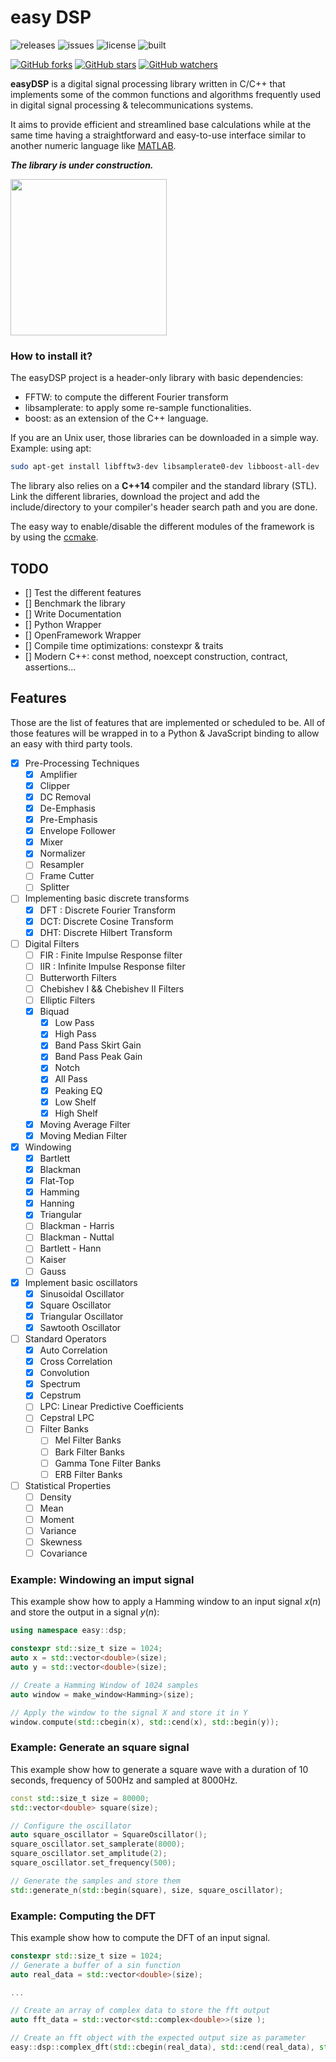 # easy DSP

![releases](https://img.shields.io/github/tag/mohabouje/eDSP.svg)
![issues](https://img.shields.io/github/issues/mohabouje/eDSP.svg)
![license](https://img.shields.io/github/license/mohabouje/eDSP.svg)
![built](https://img.shields.io/badge/built%20with-GCC-6f62ba.svg)

[![GitHub forks](https://img.shields.io/github/forks/mohabouje/eDSP.svg?style=social&label=Fork)]()
[![GitHub stars](https://img.shields.io/github/stars/mohabouje/eDSP.svg?style=social&label=Star)]()
[![GitHub watchers](https://img.shields.io/github/watchers/mohabouje/eDSP.svg?style=social&label=Watch)]()

**easyDSP** is a digital signal processing library written in C/C++ that implements some of the common functions and algorithms frequently used in digital signal processing & telecommunications systems. 

It aims to provide efficient and streamlined base calculations while at the same time having a straightforward and easy-to-use interface similar to another numeric language like [MATLAB](https://www.mathworks.com/products/matlab.html). 

***The library is under construction.***

<img src="https://openclipart.org/image/2400px/svg_to_png/293844/under-construction_geek_man_01.png" width="250">

### How to install it?

The easyDSP project is a header-only library with basic dependencies:

- FFTW: to compute the different Fourier transform
- libsamplerate: to apply some re-sample functionalities.
- boost: as an extension of the C++ language.

If you are an Unix user, those libraries can be downloaded in a simple way. Example: using apt:

```bash
sudo apt-get install libfftw3-dev libsamplerate0-dev libboost-all-dev 
```

The library also relies on a **C++14** compiler and the standard library (STL). Link the different libraries,  download the project and add the include/directory to  your compiler's header search path and you are done.

The easy way to enable/disable the different modules of the framework is by using the [ccmake](https://cmake.org/cmake/help/v3.0/manual/ccmake.1.html).

## TODO
- [] Test the different features
- [] Benchmark the library
- [] Write Documentation
- [] Python Wrapper
- [] OpenFramework Wrapper
- [] Compile time optimizations: constexpr & traits
- [] Modern C++: const method, noexcept construction, contract, assertions...

## Features

Those are the list of features that are implemented or scheduled to be. All of those features will be wrapped in to a Python & JavaScript binding to allow an easy with third party tools.

- [x] Pre-Processing Techniques
  - [x] Amplifier
  - [x] Clipper
  - [x] DC Removal
  - [x] De-Emphasis
  - [x] Pre-Emphasis
  - [x] Envelope Follower
  - [x] Mixer
  - [x] Normalizer
  - [ ] Resampler
  - [ ] Frame Cutter
  - [ ] Splitter
- [ ] Implementing basic discrete transforms
  - [x] DFT : Discrete Fourier Transform
  - [x] DCT: Discrete Cosine Transform
  - [x] DHT: Discrete Hilbert Transform
- [ ] Digital Filters
  - [ ] FIR : Finite Impulse Response filter
  - [ ] IIR : Infinite Impulse Response filter
  - [ ] Butterworth Filters
  - [ ] Chebishev I && Chebishev II Filters
  - [ ] Elliptic Filters
  - [x] Biquad
    - [x] Low Pass
    - [x] High Pass
    - [x] Band Pass Skirt Gain
    - [x] Band Pass Peak Gain
    - [x] Notch
    - [x] All Pass
    - [x] Peaking EQ
    - [x] Low Shelf
    - [x] High Shelf
  - [x] Moving Average Filter
  - [x] Moving Median Filter
- [x] Windowing 
  - [x] Bartlett
  - [x] Blackman
  - [x] Flat-Top
  - [x] Hamming
  - [x] Hanning
  - [x] Triangular
  - [ ] Blackman - Harris
  - [ ] Blackman - Nuttal
  - [ ] Bartlett - Hann
  - [ ] Kaiser
  - [ ] Gauss
- [x] Implement basic oscillators
  - [x] Sinusoidal Oscillator
  - [x] Square Oscillator
  - [x] Triangular Oscillator
  - [x] Sawtooth Oscillator
- [ ] Standard Operators
  - [x] Auto Correlation
  - [x] Cross Correlation
  - [x] Convolution
  - [x] Spectrum
  - [x] Cepstrum
  - [ ] LPC: Linear Predictive Coefficients
  - [ ] Cepstral LPC
  - [ ] Filter Banks
    - [ ] Mel Filter Banks
    - [ ] Bark Filter Banks
    - [ ] Gamma Tone Filter Banks
    - [ ] ERB Filter Banks
- [ ] Statistical Properties
  - [ ] Density
  - [ ] Mean
  - [ ] Moment
  - [ ] Variance
  - [ ] Skewness
  - [ ] Covariance

### Example: Windowing an imput signal

This example show how to apply a Hamming window to an input signal $x(n)$ and store the output in a signal $y(n)$:

```c++
using namespace easy::dsp;

constexpr std::size_t size = 1024;
auto x = std::vector<double>(size);
auto y = std::vector<double>(size);

// Create a Hamming Window of 1024 samples
auto window = make_window<Hamming>(size);

// Apply the window to the signal X and store it in Y
window.compute(std::cbegin(x), std::cend(x), std::begin(y));
```

### Example: Generate an square signal

This example show how to generate a square wave with a duration of 10 seconds, frequency of 500Hz and sampled at 8000Hz.

```c++
const std::size_t size = 80000;
std::vector<double> square(size);

// Configure the oscillator
auto square_oscillator = SquareOscillator();
square_oscillator.set_samplerate(8000);
square_oscillator.set_amplitude(2);
square_oscillator.set_frequency(500);

// Generate the samples and store them
std::generate_n(std::begin(square), size, square_oscillator); 
```

### Example: Computing the DFT

This example show how to compute the DFT of an input signal.

```c++
constexpr std::size_t size = 1024;
// Generate a buffer of a sin function
auto real_data = std::vector<double>(size);

...

// Create an array of complex data to store the fft output
auto fft_data = std::vector<std::complex<double>>(size );

// Create an fft object with the expected output size as parameter
easy::dsp::complex_dft(std::cbegin(real_data), std::cend(real_data), std::begin(fft_data));
```
